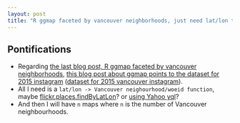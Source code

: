 ```yaml
---
layout: post
title: "R ggmap faceted by vancouver neighborhoods, just need lat/lon to Vancouver neighborhood function"
---
```


## Pontifications

* Regarding [the last blog post, R ggmap faceted by vancouver neighborhoods](http://rolandtanglao.com/2017/09/13/p1-idea-ggmap-faceted-by-vancouver-neighbourhoods/), [this blog post about ggmap points to the dataset for 2015 instagram](http://rolandtanglao.com/2016/03/30/p1-r-ggmap-ggplot2-learnings/) ([dataset for 2015 vancouver instagram](https://github.com/rtanglao/rtgram/blob/master/13March2016-instagram-vancouver-top-colour-lat-long-date-2015.csv.gz)). 
* All I need is a ```lat/lon -> Vancouver neighourhood/woeid function```, maybe [flickr.places.findByLatLon](https://www.flickr.com/services/api/flickr.places.findByLatLon.html)? or [using Yahoo yql](https://stackoverflow.com/a/35826094)?
* And then I will have ```n``` maps where ```n``` is the number of Vancouver neighbourhoods.